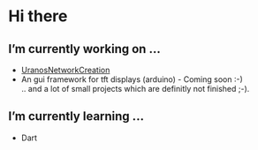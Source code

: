 # Hi there

## I’m currently working on ...
- [UranosNetworkCreation](https://github.com/UranosNetworkCreation/UranosNetworkCreaton)<br>
- An gui framework for tft displays (arduino) - Coming soon :-)<br>
.. and a lot of small projects which are definitly not finished ;-).

## I’m currently learning ...
- Dart


<!--
- 👯 I’m looking to collaborate on ...
- 🤔 I’m looking for help with ...
- 💬 Ask me about ...
- 📫 How to reach me: ...
- 😄 Pronouns: ...
- ⚡ Fun fact: ...
-->
